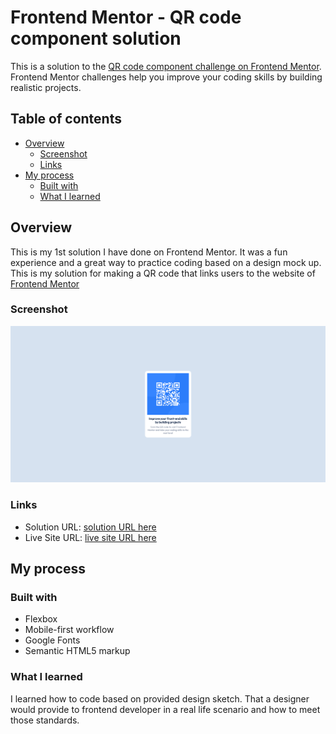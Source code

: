 # Frontend Mentor - QR code component solution

This is a solution to the [QR code component challenge on Frontend Mentor](https://www.frontendmentor.io/challenges/qr-code-component-iux_sIO_H). Frontend Mentor challenges help you improve your coding skills by building realistic projects.

## Table of contents

- [Overview](#overview)
  - [Screenshot](#screenshot)
  - [Links](#links)
- [My process](#my-process)
  - [Built with](#built-with)
  - [What I learned](#what-i-learned)

## Overview

This is my 1st solution I have done on Frontend Mentor. It was a fun experience and a great way to practice coding based on a design mock up. This is my solution for making a QR code that links users to the website of [Frontend Mentor](https://www.frontendmentor.io)

### Screenshot

![Screen shot of desktop view of my solution](/images/screenshot-of-project.png)

### Links

- Solution URL: [solution URL here](https://www.frontendmentor.io/solutions/qr-code-component-TzTfL2KMoh)
- Live Site URL: [live site URL here](https://peterjgalvan.github.io/QR-Code-Component-Static-Frontend-Mentor/)

## My process

### Built with

- Flexbox
- Mobile-first workflow
- Google Fonts
- Semantic HTML5 markup

### What I learned

I learned how to code based on provided design sketch. That a designer would provide to frontend developer in a real life scenario and how to meet those standards.
